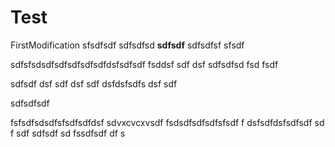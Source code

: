 # Test

FirstModification
sfsdfsdf
sdfsdfsd
**sdfsdf**
sdfsdfsf
sfsdf

sdfsfsdsdfsdfsdfsdfsdfdsfsdfsdf
fsddsf
sdf
dsf
sdfsdfsd
fsd
fsdf



sdfsdf
dsf
sdf
dsf
sdf
dsfdsfsdfs
dsf
sdf

sdfsdfsdf

fsfsdfsdsdfsfsdfsdfdsf
sdvxcvcxvsdf
fsdsdfsdfsdfsfsdf
f
dsfsdfdsfsdfsdf
sd
f
sdf
sdfsdf
sd
fssdfsdf
df
s

